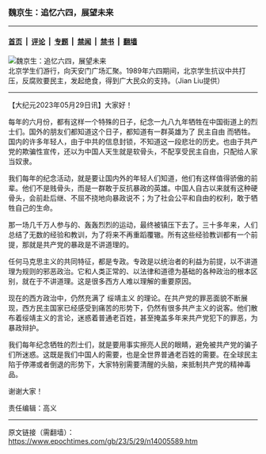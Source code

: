 ### 魏京生：追忆六四，展望未来

---

#### [首页](../../../..?n14005589) &nbsp;|&nbsp; [评论](../../../../../epoch-comment?n14005589) &nbsp;|&nbsp; [专题](../../../../../epoch-special?n14005589) &nbsp;|&nbsp; [禁闻](../../../../../epoch-news?n14005589) &nbsp;|&nbsp; [禁书](../../../../../books?n14005589) &nbsp;|&nbsp; [翻墙](https://github.com/gfw-breaker/nogfw/blob/master/README.md?n14005589)


<div><img alt="魏京生：追忆六四，展望未来" class="attachment-djy_600_400 size-djy_600_400 wp-post-image" src="https://i.epochtimes.com/assets/uploads/2019/05/June4th_Tiananmen_Massacre_1111-10_result-1-600x400.jpg"/>
<div class="caption">
 北京学生们游行，向天安门广场汇聚。1989年六四期间，北京学生抗议中共打压，反腐败要民主，发起绝食，得到广大民众的支持。（Jian Liu提供）
</div></div><hr/><div class="post_content" id="artbody" itemprop="articleBody">
 <!-- article content begin -->
 <p>
  【大纪元2023年05月29日讯】大家好！
 </p>
 <p>
  每年的六月份，都有这样一个特殊的日子，纪念一九八九年牺牲在中国街道上的烈士们。国外的朋友们都知道这个日子，都知道有一群英雄为了
  <ok href="https://www.epochtimes.com/gb/tag/%E6%B0%91%E4%B8%BB%E8%87%AA%E7%94%B1.html">
   民主自由
  </ok>
  而牺牲。国内的许多年轻人，由于中共的信息封锁，不知道这一段悲壮的历史。也由于共产党的欺骗性宣传，还以为中国人天生就是软骨头，不配享受民主自由，只配给人家当奴隶。
 </p>
 <p>
  我们每年的纪念活动，就是要让国内外的年轻人们知道，他们有这样值得骄傲的前辈。他们不是贱骨头，而是一群敢于反抗暴政的英雄。中国人自古以来就有这种硬骨头，会前赴后继、不屈不挠地向暴政说不；为了社会公平和自由的权利，敢于牺牲自己的生命。
 </p>
 <p>
  那一场几千万人参与的、轰轰烈烈的运动，最终被镇压下去了。三十多年来，人们总结了无数的经验和教训，为了将来不再重蹈覆辙。所有这些经验教训都有一个前提，那就是共产党的暴政是不讲道理的。
 </p>
 <p>
  任何马克思主义的共同特征，都是专政。专政是以统治者的利益为前提，以不讲道理为规则的邪恶政治。它和人类正常的、以法律和道德为基础的各种政治的根本区别，就在于不讲道理。这是很多西方人难以理解的重要原因。
 </p>
 <p>
  现在的西方政治中，仍然充满了
  <ok href="https://www.epochtimes.com/gb/tag/%E7%BB%A5%E9%9D%96%E4%B8%BB%E4%B9%89.html">
   绥靖主义
  </ok>
  的理论。在共产党的罪恶面貌不断展现，西方民主国家已经感受到痛苦的形势下，仍然有很多共产主义的说客。他们散布着绥靖主义的言论，迷惑着普通老百姓，甚至掩盖多年来共产党犯下的罪恶，为暴政辩护。
 </p>
 <p>
  我们每年纪念牺牲的烈士们，就是要用事实擦亮人民的眼睛，避免被共产党的骗子们所迷惑。这既是我们中国人的需要，也是全世界普通老百姓的需要。在全球民主陷于停滞或者倒退的形势下，大家特别需要清醒的头脑，来抵制共产党的精神毒品。
 </p>
 <p>
  谢谢大家！
 </p>
 <p>
  责任编辑：高义
 </p>
 <!-- article content end -->
 <div id="below_article_ad">
 </div>
</div>


---

原文链接（需翻墙）：https://www.epochtimes.com/gb/23/5/29/n14005589.htm